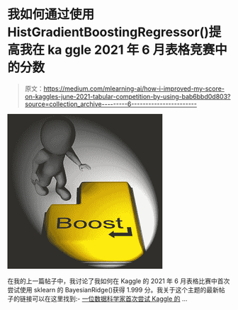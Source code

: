 # 我如何通过使用 HistGradientBoostingRegressor()提高我在 ka ggle 2021 年 6 月表格竞赛中的分数

> 原文：<https://medium.com/mlearning-ai/how-i-improved-my-score-on-kaggles-june-2021-tabular-competition-by-using-bab6bbd0d803?source=collection_archive---------6----------------------->

![](img/b9005143332f48166f0c564ae8e1d2ca.png)

在我的上一篇帖子中，我讨论了我如何在 Kaggle 的 2021 年 6 月表格比赛中首次尝试使用 sklearn 的 BayesianRidge()获得 1.999 分。我关于这个主题的最新帖子的链接可以在这里找到:- [一位数据科学家首次尝试 Kaggle 的](/mlearning-ai/a-data-scientists-first-attempt-at-kaggles-june-2021-tabular-competition-5cf52409bf72) …